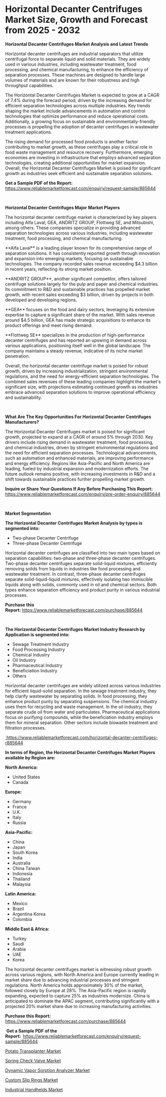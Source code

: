<p><h1>Horizontal Decanter Centrifuges Market Size, Growth and Forecast from 2025 - 2032</h1></p><p><strong>Horizontal Decanter Centrifuges Market Analysis and Latest Trends</strong></p>
<p><p>Horizontal decanter centrifuges are industrial separators that utilize centrifugal force to separate liquid and solid materials. They are widely used in various industries, including wastewater treatment, food processing, and chemical manufacturing, to enhance the efficiency of separation processes. These machines are designed to handle large volumes of materials and are known for their robustness and high throughput capabilities.</p><p>The Horizontal Decanter Centrifuges Market is expected to grow at a CAGR of 7.4% during the forecast period, driven by the increasing demand for efficient separation technologies across multiple industries. Key trends shaping the market include advancements in automation and control technologies that optimize performance and reduce operational costs. Additionally, a growing focus on sustainable and environmentally-friendly processes is propelling the adoption of decanter centrifuges in wastewater treatment applications.</p><p>The rising demand for processed food products is another factor contributing to market growth, as these centrifuges play a critical role in food waste management and resource recovery. Furthermore, emerging economies are investing in infrastructure that employs advanced separation technologies, creating additional opportunities for market expansion. Overall, the Horizontal Decanter Centrifuges Market is poised for significant growth as industries seek efficient and sustainable separation solutions.</p></p>
<p><strong>Get a Sample PDF of the Report:&nbsp;</strong> <a href="https://www.reliablemarketforecast.com/enquiry/request-sample/885644?utm_campaign=2011&utm_medium=2&utm_source=Github&utm_content=ia&utm_term=10042025&utm_id=horizontal-decanter-centrifuges">https://www.reliablemarketforecast.com/enquiry/request-sample/885644</a></p>
<p>&nbsp;</p>
<p><strong>Horizontal Decanter Centrifuges Major Market Players</strong></p>
<p><p>The horizontal decanter centrifuge market is characterized by key players including Alfa Laval, GEA, ANDRITZ GROUP, Flottweg SE, and Mitsubishi, among others. These companies specialize in providing advanced separation technologies across various industries, including wastewater treatment, food processing, and chemical manufacturing.</p><p>**Alfa Laval** is a leading player known for its comprehensive range of separation solutions. It has consistently reported growth through innovation and expansion into emerging markets, focusing on sustainable technologies. The company recorded sales revenue exceeding $4.3 billion in recent years, reflecting its strong market position.</p><p>**ANDRITZ GROUP**, another significant competitor, offers tailored centrifuge solutions largely for the pulp and paper and chemical industries. Its commitment to R&D and sustainable practices has propelled market growth, with recent sales exceeding $3 billion, driven by projects in both developed and developing regions.</p><p>**GEA** focuses on the food and dairy sectors, leveraging its extensive expertise to capture a significant share of the market. With sales revenue around $4.5 billion, GEA has made strategic acquisitions to enhance its product offerings and meet rising demand.</p><p>**Flottweg SE** specializes in the production of high-performance decanter centrifuges and has reported an upswing in demand across various applications, positioning itself well in the global landscape. The company maintains a steady revenue, indicative of its niche market penetration.</p><p>Overall, the horizontal decanter centrifuge market is poised for robust growth, driven by increasing industrialization, stringent environmental regulations, and the need for energy-efficient separation technologies. The combined sales revenues of these leading companies highlight the market's significant size, with projections estimating continued growth as industries embrace advanced separation solutions to improve operational efficiency and sustainability.</p></p>
<p>&nbsp;</p>
<p><strong>What Are The Key Opportunities For Horizontal Decanter Centrifuges Manufacturers?</strong></p>
<p><p>The Horizontal Decanter Centrifuges market is poised for significant growth, projected to expand at a CAGR of around 5% through 2030. Key drivers include rising demand in wastewater treatment, food processing, and chemical industries, driven by stringent environmental regulations and the need for efficient separation processes. Technological advancements, such as automation and enhanced materials, are improving performance and energy efficiency. Regions like Asia-Pacific and North America are leading, fueled by industrial expansion and modernization efforts. The future outlook remains positive, with increasing investments in R&D and a shift towards sustainable practices further propelling market growth.</p></p>
<p><strong>Inquire or Share Your Questions If Any Before Purchasing This Report:</strong> <a href="https://www.reliablemarketforecast.com/enquiry/pre-order-enquiry/885644?utm_campaign=2011&utm_medium=2&utm_source=Github&utm_content=ia&utm_term=10042025&utm_id=horizontal-decanter-centrifuges">https://www.reliablemarketforecast.com/enquiry/pre-order-enquiry/885644</a></p>
<p>&nbsp;</p>
<p><strong>Market Segmentation</strong></p>
<p><strong>The Horizontal Decanter Centrifuges Market Analysis by types is segmented into:</strong></p>
<p><ul><li>Two-phase Decanter Centrifuge</li><li>Three-phase Decanter Centrifuge</li></ul></p>
<p><p>Horizontal decanter centrifuges are classified into two main types based on separation capabilities: two-phase and three-phase decanter centrifuges. Two-phase decanter centrifuges separate solid-liquid mixtures, efficiently removing solids from liquids in industries like food processing and wastewater treatment. In contrast, three-phase decanter centrifuges separate solid-liquid-liquid mixtures, effectively isolating two immiscible liquids along with solids, commonly used in oil and chemical sectors. Both types enhance separation efficiency and product purity in various industrial processes.</p></p>
<p><strong>Purchase this Report:&nbsp;</strong><a href="https://www.reliablemarketforecast.com/purchase/885644?utm_campaign=2011&utm_medium=2&utm_source=Github&utm_content=ia&utm_term=10042025&utm_id=horizontal-decanter-centrifuges">https://www.reliablemarketforecast.com/purchase/885644</a></p>
<p>&nbsp;</p>
<p><strong>The Horizontal Decanter Centrifuges Market Industry Research by Application is segmented into:</strong></p>
<p><ul><li>Sewage Treatment Industry</li><li>Food Processing Industry</li><li>Chemical Industry</li><li>Oil Industry</li><li>Pharmaceutical Industry</li><li>Beneficiation Industry</li><li>Others</li></ul></p>
<p><p>Horizontal decanter centrifuges are widely utilized across various industries for efficient liquid-solid separation. In the sewage treatment industry, they help clarify wastewater by separating solids. In food processing, they enhance product purity by separating suspensions. The chemical industry uses them for recycling and waste management. In the oil industry, they separate crude oil from water and particulates. Pharmaceutical applications focus on purifying compounds, while the beneficiation industry employs them for mineral separation. Other sectors include biowaste treatment and filtration processes.</p></p>
<p><a href="https://www.reliablemarketforecast.com/horizontal-decanter-centrifuges-r885644?utm_campaign=2011&utm_medium=2&utm_source=Github&utm_content=ia&utm_term=10042025&utm_id=horizontal-decanter-centrifuges">&nbsp;https://www.reliablemarketforecast.com/horizontal-decanter-centrifuges-r885644</a></p>
<p><strong>In terms of Region, the Horizontal Decanter Centrifuges Market Players available by Region are:</strong></p>
<p>
    <p> <strong> North America: </strong>
        <ul>
            <li>United States</li>
            <li>Canada</li>
        </ul>
        </p> 
    <p> <strong> Europe: </strong>
        <ul>
            <li>Germany</li>
            <li>France</li>
            <li>U.K.</li>
            <li>Italy</li>
            <li>Russia</li>
        </ul>
        </p> 
    <p> <strong> Asia-Pacific: </strong>
        <ul>
            <li>China</li>
            <li>Japan</li>
            <li>South Korea</li>
            <li>India</li>
            <li>Australia</li>
            <li>China Taiwan</li>
            <li>Indonesia</li>
            <li>Thailand</li>
            <li>Malaysia</li>
        </ul>
        </p> 
    <p> <strong> Latin America: </strong>
        <ul>
            <li>Mexico</li>
            <li>Brazil</li>
            <li>Argentina Korea</li>
            <li>Colombia</li>
        </ul>
        </p> 
    <p> <strong> Middle East & Africa: </strong>
        <ul>
            <li>Turkey</li>
            <li>Saudi</li>
            <li>Arabia</li>
            <li>UAE</li>
            <li>Korea</li>
        </ul>
    </p>
    </p>
<p><p>The horizontal decanter centrifuges market is witnessing robust growth across various regions, with North America and Europe currently leading in market share due to advancing industrial processes and stringent regulations. North America holds approximately 30% of the market, followed closely by Europe at 28%. The Asia-Pacific region is rapidly expanding, expected to capture 25% as industries modernize. China is anticipated to dominate the APAC segment, contributing significantly with a projected 20% market share due to increasing manufacturing activities.</p></p>
<p><strong>Purchase this Report: </strong><a href="https://www.reliablemarketforecast.com/purchase/885644?utm_campaign=2011&utm_medium=2&utm_source=Github&utm_content=ia&utm_term=10042025&utm_id=horizontal-decanter-centrifuges">https://www.reliablemarketforecast.com/purchase/885644</a></p>
<p>&nbsp;<strong>Get a Sample PDF of the Report:&nbsp;&nbsp;</strong><a href="https://www.reliablemarketforecast.com/enquiry/request-sample/885644?utm_campaign=2011&utm_medium=2&utm_source=Github&utm_content=ia&utm_term=10042025&utm_id=horizontal-decanter-centrifuges">https://www.reliablemarketforecast.com/enquiry/request-sample/885644</a></p>
<p><strong></strong></p>
<p><p><a href="https://github.com/mauripalmi/Market-Research-Report-List-6/blob/main/potato-transplanter-market.md?utm_campaign=2011&utm_medium=2&utm_source=Github&utm_content=ia&utm_term=10042025&utm_id=horizontal-decanter-centrifuges">Potato Transplanter Market</a></p><p><a href="https://github.com/shamprenadw7/Market-Research-Report-List-1/blob/main/spring-check-valve-market.md?utm_campaign=2011&utm_medium=2&utm_source=Github&utm_content=ia&utm_term=10042025&utm_id=horizontal-decanter-centrifuges">Spring Check Valve Market</a></p><p><a href="https://github.com/gulaimolin/Market-Research-Report-List-7/blob/main/dynamic-vapor-sorption-analyzer-market.md?utm_campaign=2011&utm_medium=2&utm_source=Github&utm_content=ia&utm_term=10042025&utm_id=horizontal-decanter-centrifuges">Dynamic Vapor Sorption Analyzer Market</a></p><p><a href="https://github.com/nicoletavirag/Market-Research-Report-List-5/blob/main/custom-slip-rings-market.md?utm_campaign=2011&utm_medium=2&utm_source=Github&utm_content=ia&utm_term=10042025&utm_id=horizontal-decanter-centrifuges">Custom Slip Rings Market</a></p><p><a href="https://github.com/sca704osol/Market-Research-Report-List-1/blob/main/industrial-handhelds-market.md?utm_campaign=2011&utm_medium=2&utm_source=Github&utm_content=ia&utm_term=10042025&utm_id=horizontal-decanter-centrifuges">Industrial Handhelds Market</a></p></p>